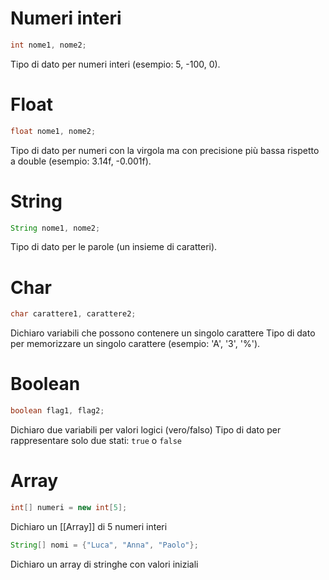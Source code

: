 # Numeri interi
```Java 
int nome1, nome2;
```
Tipo di dato per numeri interi (esempio: 5, -100, 0).
# Float
```Java
float nome1, nome2;
```
Tipo di dato per numeri con la virgola ma con precisione più bassa rispetto a double (esempio: 3.14f, -0.001f).   

# String
```java
String nome1, nome2;
```
Tipo di dato per le parole (un insieme di caratteri).

# Char
```Java
char carattere1, carattere2;
```
Dichiaro variabili che possono contenere un singolo carattere
Tipo di dato per memorizzare un singolo carattere (esempio: 'A', '3', '%').

# Boolean
```java
boolean flag1, flag2;
```
Dichiaro due variabili per valori logici (vero/falso)
Tipo di dato per rappresentare solo due stati: `true` o `false`

# Array
```Java
int[] numeri = new int[5];
```
Dichiaro un [[Array]] di 5 numeri interi

```Java
String[] nomi = {"Luca", "Anna", "Paolo"};
```
Dichiaro un array di stringhe con valori iniziali


